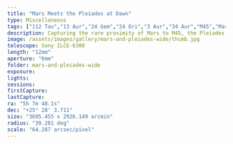 ```yaml
---
title: "Mars Meets the Pleiades at Dawn"
type: Miscellaneous
tags: ["112 Tau","13 Aur","24 Gem","24 Ori","3 Aur","34 Aur","M45","Mars","37 Aur","44 Per","58 Ori","87 Tau","Al Mankib","Alhajoth (α Aur)","Almeisan (γ Gem)","Betelgeux (α Ori)","California Nebula","Cor Tauri","El Nath (β Tau)","IC341","IC353","IC354","IC360","Kabalinan (ι Aur)","Maia Nebula","NGC1432","NGC1499","Parilicium (α Tau)","Part of the constellation Gemini (Gem)","Part of the constellation Orion (Ori)","Part of the constellation Perseus (Per)","The constellation Auriga (Aur)","The constellation Taurus (Tau)","The star Aldebaran","The star Alhena","The star Atik (ζ Per)","The star Bellatrix (γ Ori)","The star Betelgeuse","The star Capella","The star Elnath","The star Hassaleh","The star Mahasim (θ Aur)","The star Menkalinan (β Aur)"]
description: Capturing the rare proximity of Mars to M45, the Pleiades.
image: /assets/images/gallery/mars-and-pleiades-wide/thumb.jpg
telescope: Sony ILCE-6300
length: "12mm"
aperture: "6mm"
folder: mars-and-pleiades-wide
exposure: 
lights: 
sessions: 
firstCapture: 
lastCapture:
ra: "5h 7m 48.1s"
dec: "+25° 28' 3.711"
size: "3695.455 x 2926.149 arcmin"
radius: "39.281 deg"
scale: "64.287 arcsec/pixel"
---
```

